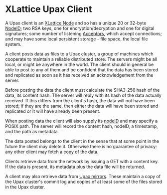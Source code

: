 <h1 class="appTop">XLattice Upax Client</h1>

A Upax client is an
[XLattice Node](https://jddixon.github.com/xlattice/node.html)
and so has a unique 20 or 32-byte
[NodeID](https://jddixon.github.com/xlattice/nodeID.html);
two RSA keys, one for encryption/decryption and one for digital
signatures; some number of listening
[Acceptors](https://jddixon.github.com/xlattice/acceptor.html),
which accept connections;
and may have some local persistent storage - file space, the local file system.

A client posts data as files to a Upax cluster, a group of machines
which cooperate to maintain a reliable distributed store.  The servers
might be all local, or might be anywhere in the world.  The client
should in general be able to post to any of them and be confident that
the data has been stored and replicated as soon as it has received an
acknowledgement from the server.

Before posting the data the client must calculate the SHA3-256 hash
of the data, its content hash.  The server will reply with its hash
of the data actually received.  If this differs from the client's hash,
the data will not have been stored; if they are the same, then either
the data will have been stored and replicated or it will have already
been present.

When posting data the client will also supply its
[nodeID](https://jddixon.github.com/xlattice/nodeID.html)
and may
specify a POSIX path.  The server will record the content hash,
nodeID, a timestamp, and the path as metadata.

The data posted belongs to the client in the sense that at some point
in the future the client may delete it.  Otherwise there is no
guarantee of privacy: any other client may fetch a copy of the data.

Clients retrieve data from the network by issuing a GET with a
content key.  If the data is present, its metadata plus the data file
will be returned.

A client may also retrieve data from
[Upax mirrors](https://jddixon.github.com/xlattice/upaxMirror.html).
These maintain
a copy of the Upax cluster's commit log and copies of at least some
of the files stored in the Upax cluster.
